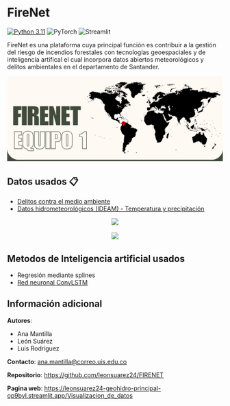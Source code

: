 # FireNet 

[![Python 3.11](https://img.shields.io/badge/python-3.10-blue.svg)](https://www.python.org/downloads/release/python-3100/)
![PyTorch](https://img.shields.io/badge/PyTorch-%23EE4C2C.svg?logo=PyTorch&logoColor=white)
![Streamlit](https://img.shields.io/badge/Streamlit-FF0000)

FireNet es una plataforma cuya principal función es contribuir a la gestión del riesgo de incendios forestales con tecnologías geoespaciales y de inteligencia artifical el cual incorpora datos abiertos meteorológicos y delitos ambientales en el departamento de Santander.

<p align="center">
<img src="https://github.com/leonsuarez24/FIRENET/blob/main/figs/portada.png" width="900">
</p>

## **Datos usados** 📋
* [Delitos contra el medio ambiente](https://www.datos.gov.co/Seguridad-y-Defensa/DELITOS-CONTRA-EL-MEDIO-AMBIENTE/9zck-qfvc/about_data)
* [Datos hidrometeorológicos (IDEAM) - Temperatura y precipitación](http://dhime.ideam.gov.co/atencionciudadano/)

<p align="center">
<img src="[https://github.com/leonsuarez24/FIRENET/blob/main/figs/Temperatura.png]" width="900">
</p>

<p align="center">
<img src="[https://github.com/leonsuarez24/FIRENET/blob/main/figs/Precipitacion.png]" width="900">
</p>

## **Metodos de Inteligencia artificial usados**

* Regresión mediante splines
* [Red neuronal ConvLSTM](https://proceedings.neurips.cc/paper_files/paper/2015/file/07563a3fe3bbe7e3ba84431ad9d055af-Paper.pdf)

## **Información adicional**

    
**Autores**: 
* Ana Mantilla
* León Suárez 
* Luis Rodríguez 

**Contacto**: ana.mantilla@correo.uis.edu.co 

**Repositorio**: https://github.com/leonsuarez24/FIRENET

**Pagina web**: https://leonsuarez24-geohidro-principal-op9byl.streamlit.app/Visualizacion_de_datos 

    
